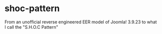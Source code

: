 # shoc-pattern
From an unofficial reverse engineered EER model of Joomla! 3.9.23 to what I call the "S.H.O.C Pattern"
